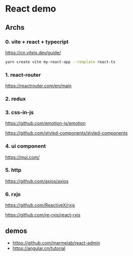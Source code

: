 # React demo

## Archs

### 0. vite + react + typecript

<https://cn.vitejs.dev/guide/>

```bash
yarn create vite my-react-app --template react-ts
```

### 1. react-router

<https://reactrouter.com/en/main>

### 2. redux

### 3. css-in-js

https://github.com/emotion-js/emotion

https://github.com/styled-components/styled-components

### 4. ui component

https://mui.com/

### 5. http

https://github.com/axios/axios

### 6. rxjs

https://github.com/ReactiveX/rxjs

https://github.com/re-rxjs/react-rxjs

## demos

- https://github.com/marmelab/react-admin
- https://angular.cn/tutorial